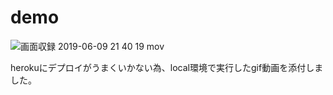 # demo
![画面収録 2019-06-09 21 40 19 mov](https://user-images.githubusercontent.com/43696401/59159102-ba653800-8aff-11e9-82dc-6f23cba08faf.gif)

herokuにデプロイがうまくいかない為、local環境で実行したgif動画を添付しました。
